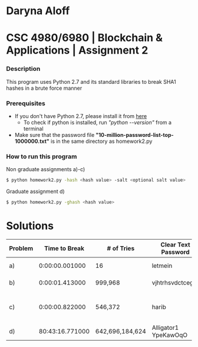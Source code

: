 # Daryna Aloff
# CSC 4980/6980 | Blockchain & Applications | Assignment 2
### Description
This program uses Python 2.7 and its standard libraries to break SHA1 hashes in a brute force manner

### Prerequisites
* If you don't have Python 2.7, please install it from [here](https://www.python.org/download/releases/2.7/)
    * To check if python is installed, run *"python --version"* from a terminal
* Make sure that the password file **"10-million-password-list-top-1000000.txt"** is in the same directory as homework2.py

### How to run this program
Non graduate assignments a)-c)
```sh
$ python homework2.py -hash <hash value> -salt <optional salt value>
```
Graduate assignment d)
```sh
$ python homework2.py -ghash <hash value>
```

# Solutions
| Problem | Time to Break    | # of Tries      | Clear Text Password  | Program arguments |
|---------|------------------|-----------------|----------------------|-------------------|
| a)      |  0:00:00.001000  | 16              | letmein              | python homework2.py -hash b7a875fc1ea228b9061041b7cec4bd3c52ab3ce3|
| b)      |  0:00:01.413000  | 999,968         | vjhtrhsvdctcegth     | python homework2.py -hash 801cdea58224c921c21fd2b183ff28ffa910ce31|
| c)      |  0:00:00.822000  | 546,372         | harib                | python homework2.py -hash ece4bb07f2580ed8b39aa52b7f7f918e43033ea1 -salt f0744d60dd500c92c0d37c16174cc58d3c4bdd8e|
| d)      | 80:43:16.771000  | 642,696,184,624 | Alligator1 YpeKawOqO | python homework2.py -ghash 34302959e138917ce9339c0b30ec50e650ce6b40|



